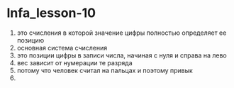 # Infa_lesson-10 
1. это счисления в которой значение цифры полностью определяет ее позицию
2. основная система счисления
3. это позиции цифры в записи числа, начиная с нуля и справа на лево
4. вес зависит от нумерации те разряда
5. потому что человек считал на пальцах и поэтому привык
6. 
